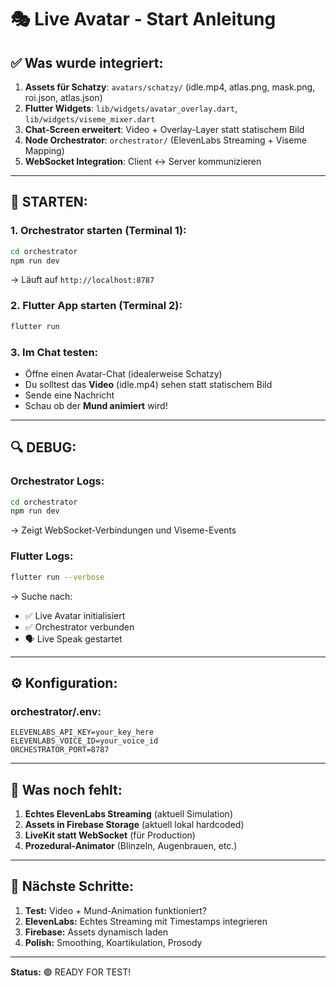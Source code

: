 # 🎭 Live Avatar - Start Anleitung

## ✅ Was wurde integriert:

1. **Assets für Schatzy**: `avatars/schatzy/` (idle.mp4, atlas.png, mask.png, roi.json, atlas.json)
2. **Flutter Widgets**: `lib/widgets/avatar_overlay.dart`, `lib/widgets/viseme_mixer.dart`
3. **Chat-Screen erweitert**: Video + Overlay-Layer statt statischem Bild
4. **Node Orchestrator**: `orchestrator/` (ElevenLabs Streaming + Viseme Mapping)
5. **WebSocket Integration**: Client ↔ Server kommunizieren

---

## 🚀 **STARTEN:**

### 1. Orchestrator starten (Terminal 1):
```bash
cd orchestrator
npm run dev
```
→ Läuft auf `http://localhost:8787`

### 2. Flutter App starten (Terminal 2):
```bash
flutter run
```

### 3. Im Chat testen:
- Öffne einen Avatar-Chat (idealerweise Schatzy)
- Du solltest das **Video** (idle.mp4) sehen statt statischem Bild
- Sende eine Nachricht
- Schau ob der **Mund animiert** wird!

---

## 🔍 **DEBUG:**

### Orchestrator Logs:
```bash
cd orchestrator
npm run dev
```
→ Zeigt WebSocket-Verbindungen und Viseme-Events

### Flutter Logs:
```bash
flutter run --verbose
```
→ Suche nach:
- ✅ Live Avatar initialisiert
- ✅ Orchestrator verbunden
- 🗣️ Live Speak gestartet

---

## ⚙️ **Konfiguration:**

### orchestrator/.env:
```env
ELEVENLABS_API_KEY=your_key_here
ELEVENLABS_VOICE_ID=your_voice_id
ORCHESTRATOR_PORT=8787
```

---

## 📝 **Was noch fehlt:**

1. **Echtes ElevenLabs Streaming** (aktuell Simulation)
2. **Assets in Firebase Storage** (aktuell lokal hardcoded)
3. **LiveKit statt WebSocket** (für Production)
4. **Prozedural-Animator** (Blinzeln, Augenbrauen, etc.)

---

## 🎯 **Nächste Schritte:**

1. **Test:** Video + Mund-Animation funktioniert?
2. **ElevenLabs:** Echtes Streaming mit Timestamps integrieren
3. **Firebase:** Assets dynamisch laden
4. **Polish:** Smoothing, Koartikulation, Prosody

---

**Status:** 🟢 READY FOR TEST!

